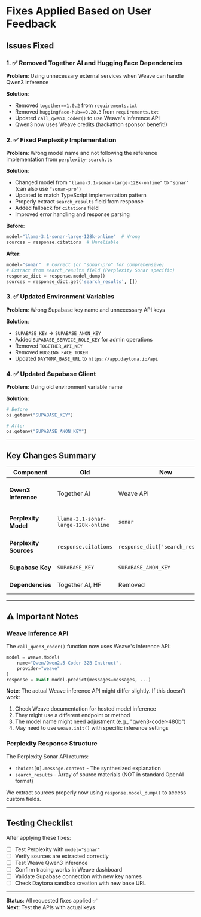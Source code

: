 # Fixes Applied Based on User Feedback

## Issues Fixed

### 1. ✅ Removed Together AI and Hugging Face Dependencies
**Problem**: Using unnecessary external services when Weave can handle Qwen3 inference

**Solution**:
- Removed `together==1.0.2` from `requirements.txt`
- Removed `huggingface-hub==0.20.3` from `requirements.txt`
- Updated `call_qwen3_coder()` to use Weave's inference API
- Qwen3 now uses Weave credits (hackathon sponsor benefit!)

### 2. ✅ Fixed Perplexity Implementation
**Problem**: Wrong model name and not following the reference implementation from `perplexity-search.ts`

**Solution**:
- Changed model from `"llama-3.1-sonar-large-128k-online"` to `"sonar"` (can also use `"sonar-pro"`)
- Updated to match TypeScript implementation pattern
- Properly extract `search_results` field from response
- Added fallback for `citations` field
- Improved error handling and response parsing

**Before**:
```python
model="llama-3.1-sonar-large-128k-online"  # Wrong
sources = response.citations  # Unreliable
```

**After**:
```python
model="sonar"  # Correct (or "sonar-pro" for comprehensive)
# Extract from search_results field (Perplexity Sonar specific)
response_dict = response.model_dump()
sources = response_dict.get('search_results', [])
```

### 3. ✅ Updated Environment Variables
**Problem**: Wrong Supabase key name and unnecessary API keys

**Solution**:
- `SUPABASE_KEY` → `SUPABASE_ANON_KEY`
- Added `SUPABASE_SERVICE_ROLE_KEY` for admin operations
- Removed `TOGETHER_API_KEY`
- Removed `HUGGING_FACE_TOKEN`
- Updated `DAYTONA_BASE_URL` to `https://app.daytona.io/api`

### 4. ✅ Updated Supabase Client
**Problem**: Using old environment variable name

**Solution**:
```python
# Before
os.getenv("SUPABASE_KEY")

# After
os.getenv("SUPABASE_ANON_KEY")
```

---

## Key Changes Summary

| Component | Old | New | Reason |
|-----------|-----|-----|--------|
| **Qwen3 Inference** | Together AI | Weave API | Use hackathon sponsor credits |
| **Perplexity Model** | `llama-3.1-sonar-large-128k-online` | `sonar` | Correct model name |
| **Perplexity Sources** | `response.citations` | `response_dict['search_results']` | Proper field extraction |
| **Supabase Key** | `SUPABASE_KEY` | `SUPABASE_ANON_KEY` | Standard naming |
| **Dependencies** | Together AI, HF | Removed | Simplified stack |

---

## ⚠️ Important Notes

### Weave Inference API
The `call_qwen3_coder()` function now uses Weave's inference API:

```python
model = weave.Model(
    name="Qwen/Qwen2.5-Coder-32B-Instruct",
    provider="weave"
)
response = await model.predict(messages=messages, ...)
```

**Note**: The actual Weave inference API might differ slightly. If this doesn't work:
1. Check Weave documentation for hosted model inference
2. They might use a different endpoint or method
3. The model name might need adjustment (e.g., "qwen3-coder-480b")
4. May need to use `weave.init()` with specific inference settings

### Perplexity Response Structure
The Perplexity Sonar API returns:
- `choices[0].message.content` - The synthesized explanation
- `search_results` - Array of source materials (NOT in standard OpenAI format)

We extract sources properly now using `response.model_dump()` to access custom fields.

---

## Testing Checklist

After applying these fixes:

- [ ] Test Perplexity with `model="sonar"`
- [ ] Verify sources are extracted correctly
- [ ] Test Weave Qwen3 inference
- [ ] Confirm tracing works in Weave dashboard
- [ ] Validate Supabase connection with new key names
- [ ] Check Daytona sandbox creation with new base URL

---

**Status**: All requested fixes applied ✅  
**Next**: Test the APIs with actual keys

